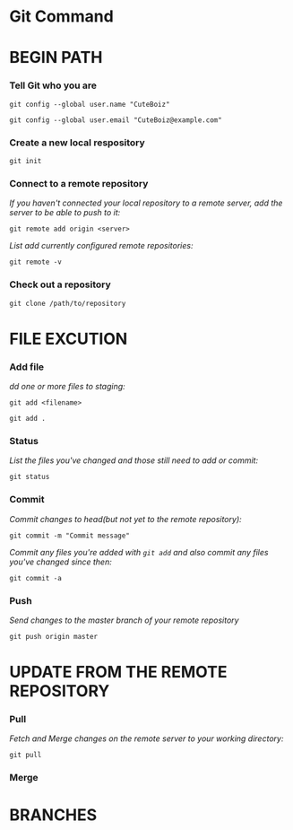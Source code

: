 # Git Command

# 		BEGIN PATH

### Tell Git who you are

`git config --global user.name "CuteBoiz"`

`git config --global user.email "CuteBoiz@example.com"`

### Create a new local respository

`git init`

### Connect to a remote repository
*If you haven't connected your local repository to a remote server, add the server to be able to push to it:*

`git remote add origin <server>`

*List add currently configured remote repositories:*

`git remote -v`

### Check out a repository

`git clone /path/to/repository`

# 		FILE EXCUTION 

### Add file
*dd one or more files to staging:*

`git add <filename>`

`git add .`

### Status
*List the files you've changed and those still need to add or commit:*

`git status`

### Commit
*Commit changes to head(but not yet to the remote repository):*

`git commit -m "Commit message"`

*Commit any files you're added with `git add` and also commit any files you've changed since then:*

`git commit -a`


### Push
*Send changes to the master branch of your remote repository*

`git push origin master`


# UPDATE FROM THE REMOTE REPOSITORY

### Pull
*Fetch and Merge changes on the remote server to your working directory:*

`git pull`

### Merge


# BRANCHES


